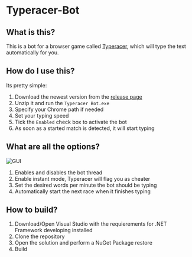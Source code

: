 # Typeracer-Bot

## What is this?
This is a bot for a browser game called [Typeracer](https://play.typeracer.com), which will type the text automatically for you.

## How do I use this?
Its pretty simple:
1. Download the newest version from the [release page](https://github.com/ScatterCheats/Typeracer-Bot/releases/latest)
2. Unzip it and run the `Typeracer Bot.exe`
3. Specify your Chrome path if needed
5. Set your typing speed
4. Tick the `Enabled` check box to activate the bot
5. As soon as a started match is detected, it will start typing

## What are all the options?
![](https://i.imgur.com/XBdTP6W.png "GUI")

1. Enables and disables the bot thread
2. Enable instant mode, Typeracer will flag you as cheater
3. Set the desired words per minute the bot should be typing
4. Automatically start the next race when it finishes typing

## How to build?
1. Download/Open Visual Studio with the requierements for .NET Framework developing installed
2. Clone the repository
3. Open the solution and perform a NuGet Package restore
4. Build
